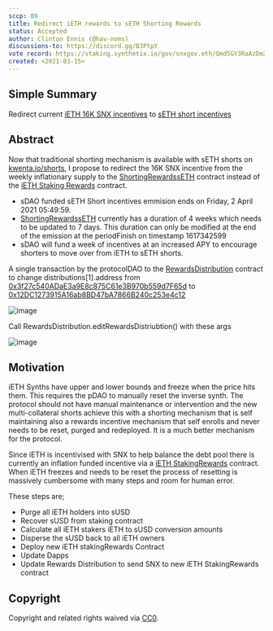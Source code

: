 ```yaml
---
sccp: 89
title: Redirect iETH rewards to sETH Shorting Rewards
status: Accepted
author: Clinton Ennis (@hav-noms)
discussions-to: https://discord.gg/B3PtpY
vote record: https://staking.synthetix.io/gov/snxgov.eth/Qmd5GY3RaAzDmZ9rUU818n5UJTWVCfhUrpfaNo7fnouiX9
created: <2021-03-15>
---
```


<!--You can leave these HTML comments in your merged SCCP and delete the visible duplicate text guides, they will not appear and may be helpful to refer to if you edit it again. This is the suggested template for new SCCPs. Note that an SCCP number will be assigned by an editor. When opening a pull request to submit your SCCP, please use an abbreviated title in the filename, `sccp-draft_title_abbrev.md`. The title should be 44 characters or less.-->

## Simple Summary

<!--"If you can't explain it simply, you don't understand it well enough." Provide a simplified and layman-accessible explanation of the SCCP.-->

Redirect current [iETH 16K SNX incentives](https://etherscan.io/address/0x3f27c540adae3a9e8c875c61e3b970b559d7f65d) to [sETH short incentives](http://contracts.synthetix.io/ShortingRewardssETH)

## Abstract

<!--A short (~200 word) description of the variable change proposed.-->

Now that traditional shorting mechanism is available with sETH shorts on [kwenta.io/shorts](https://kwenta.io/shorting), I propose to redirect the 16K SNX incentive from the weekly inflationary supply to the [ShortingRewardssETH](http://contracts.synthetix.io/ShortingRewardssETH) contract instead of the [iETH Staking Rewards](https://etherscan.io/address/0x3f27c540adae3a9e8c875c61e3b970b559d7f65d) contract. 

- sDAO funded sETH Short incentives emmision ends on Friday, 2 April 2021 05:49:59. 
- [ShortingRewardssETH](http://contracts.synthetix.io/ShortingRewardssETH) currently has a duration of 4 weeks which needs to be updated to 7 days. This duration can only be modified at the end of the emission at the periodFinish on timestamp 1617342599
- sDAO will fund a week of incentives at an increased APY to encourage shorters to move over from iETH to sETH shorts.

A single transaction by the protocolDAO to the [RewardsDistribution](http://contracts.synthetix.io/RewardsDistribution) contract to change distributions[1].address from 
[0x3f27c540ADaE3a9E8c875C61e3B970b559d7F65d](https://etherscan.io/address/0x3f27c540ADaE3a9E8c875C61e3B970b559d7F65d) 
to  
[0x12DC1273915A16ab8BD47bA7866B240c253e4c12](https://etherscan.io/address/0x12DC1273915A16ab8BD47bA7866B240c253e4c12)

![image](https://user-images.githubusercontent.com/1251099/111264773-3c42a780-867c-11eb-8034-e313fe5f2fbd.png)

Call RewardsDistribution.editRewardsDistriubtion() with these args

![image](https://user-images.githubusercontent.com/1251099/111266487-bbd17600-867e-11eb-9f88-7b4d69a55e9a.png)


## Motivation

<!--The motivation is critical for SCCPs that want to update variables within Synthetix. It should clearly explain why the existing variable is not incentive aligned. SCCP submissions without sufficient motivation may be rejected outright.-->

iETH Synths have upper and lower bounds and freeze when the price hits them. This requires the pDAO to manually reset the inverse synth. The protocol should not have manual maintenance or intervention and the new multi-collateral shorts achieve this with a shorting mechanism that is self maintaining also a rewards incentive mechanism that self enrolls and never needs to be reset, purged and redeployed. It is a much better mechanism for the protocol.

Since iETH is incentivised with SNX to help balance the debt pool there is currently an inflation funded incentive via a [iETH StakingRewards](https://etherscan.io/address/0x3f27c540adae3a9e8c875c61e3b970b559d7f65d) contract. When iETH freezes and needs to be reset the process of resetting is massively cumbersome with many steps and room for human error. 

These steps are;

- Purge all iETH holders into sUSD
- Recover sUSD from staking contract
- Calculate all iETH stakers iETH to sUSD conversion amounts
- Disperse the sUSD back to all iETH owners
- Deploy new iETH stakingRewards Contract
- Update Dapps 
- Update Rewards Distribution to send SNX to new iETH StakingRewards contract

## Copyright

Copyright and related rights waived via [CC0](https://creativecommons.org/publicdomain/zero/1.0/).
